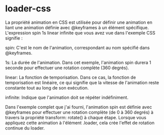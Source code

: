 # loader-css
La propriété animation en CSS est utilisée pour définir une animation en liant une animation définie avec @keyframes à un élément spécifique. L'expression spin 1s linear infinite que vous avez vue dans l'exemple CSS signifie :

spin: C'est le nom de l'animation, correspondant au nom spécifié dans @keyframes.

1s: La durée de l'animation. Dans cet exemple, l'animation spin durera 1 seconde pour effectuer une rotation complète (360 degrés).

linear: La fonction de temporisation. Dans ce cas, la fonction de temporisation est linéaire, ce qui signifie que la vitesse de l'animation reste constante tout au long de son exécution.

infinite: Indique que l'animation doit se répéter indéfiniment.

Dans l'exemple complet que j'ai fourni, l'animation spin est définie avec @keyframes pour effectuer une rotation complète (de 0 à 360 degrés) à travers la propriété transform: rotate() à chaque étape. Lorsque vous appliquez cette animation à l'élément .loader, cela crée l'effet de rotation continue du loader.
